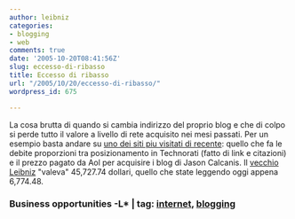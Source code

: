 ```yaml
---
author: leibniz
categories:
- blogging
- web
comments: true
date: '2005-10-20T08:41:56Z'
slug: eccesso-di-ribasso
title: Eccesso di ribasso
url: "/2005/10/20/eccesso-di-ribasso/"
wordpress_id: 675

---
```

La cosa brutta di quando si cambia indirizzo del proprio blog e che di colpo si perde tutto il valore a livello di rete acquisito nei mesi passati. Per un esempio basta andare su [uno dei siti piu visitati di recente](https://www.business-opportunities.biz/projects/how-much-is-your-blog-worth/): quello che fa le debite proporzioni tra posizionamento in Technorati (fatto di link e citazioni) e il prezzo pagato da Aol per acquisire i blog di Jason Calcanis. Il [vecchio Leibniz](https://leibniz.blogs.it/) "valeva" 45,727.74 dollari, quello che state leggendo oggi appena 6,774.48.

### Business opportunities -L* | tag: [internet](https://www.technorati.com/tags/internet), [blogging](https://www.technorati.com/tags/blogging)

